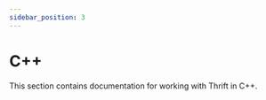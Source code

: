 ```yaml
---
sidebar_position: 3
---
```


# C++

This section contains documentation for working with Thrift in C++.
